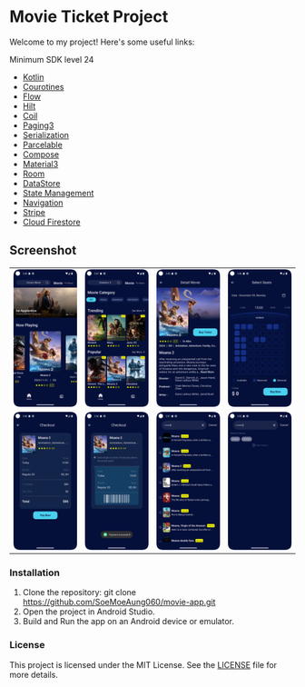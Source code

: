 # Movie Ticket Project

Welcome to my project! Here's some useful links:

Minimum SDK level 24
- [Kotlin](https://kotlinlang.org/)
- [Courotines](https://github.com/Kotlin/kotlinx.coroutines)
- [Flow](https://kotlinlang.org/api/kotlinx.coroutines/kotlinx-coroutines-core/kotlinx.coroutines.flow/)
- [Hilt](https://dagger.dev/hilt/)
- [Coil](https://github.com/coil-kt/coil)
- [Paging3](https://developer.android.com/topic/libraries/architecture/paging/v3-migration)
- [Serialization](https://kotlinlang.org/docs/serialization.html)
- [Parcelable](https://developer.android.com/kotlin/parcelize)
- [Compose](https://developer.android.com/jetpack/compose)
- [Material3](https://developer.android.com/jetpack/androidx/releases/compose-material3)
- [Room](https://developer.android.com/jetpack/androidx/releases/room)
- [DataStore](https://developer.android.com/topic/libraries/architecture/datastore)
- [State Management](https://developer.android.com/develop/ui/compose/state)
- [Navigation](https://developer.android.com/guide/navigation)
- [Stripe](https://stripe.com/nz/payments)
- [Cloud Firestore](https://firebase.google.com/docs/firestore)

## Screenshot

<table>
  <tr>
    <td><img src="docs/images/Home.png" alt="Home" width="200"/></td>
    <td><img src="docs/images/MovieCategory.png" alt="Movie Category" width="200"/></td>
    <td><img src="docs/images/Detail.png" alt="Detail" width="200"/></td>
    <td><img src="docs/images/SelectSeats.png" alt="Select Seats" width="200"/></td>
  </tr>

  <tr>
    <td><img src="docs/images/Checkout.png" alt="Checkout" width="200"/></td>
    <td><img src="docs/images/CheckoutSuccessful.png" alt="Checkout Successful" width="200"/></td>
    <td><img src="docs/images/SearchScreen.png" alt="Search Screen" width="200"/></td>
    <td><img src="docs/images/SearchHistory.png" alt="Search History" width="200"/></td>
  </tr>
</table>

### Installation
1. Clone the repository: git clone https://github.com/SoeMoeAung060/movie-app.git
2. Open the project in Android Studio.
3. Build and Run the app on an Android device or emulator.

### License
This project is licensed under the MIT License. See the [LICENSE](./LINCENSE) file for more details.
